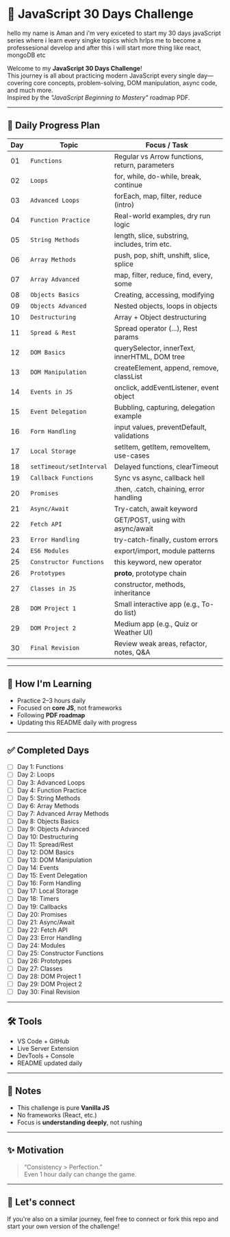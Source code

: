 # 🚀 JavaScript 30 Days Challenge

hello my name is Aman and i'm very exiceted to start my 30 days javaScript series where i learn every singke topics which hrlps me to become a professesional develop and after this i will start more thing like react, mongoDB etc

Welcome to my **JavaScript 30 Days Challenge**!  
This journey is all about practicing modern JavaScript every single day—covering core concepts, problem-solving, DOM manipulation, async code, and much more.  
Inspired by the *"JavaScript Beginning to Mastery"* roadmap PDF.

---

## 📅 Daily Progress Plan

| Day | Topic | Focus / Task |
|-----|-------|--------------|
| 01  | `Functions` | Regular vs Arrow functions, return, parameters |
| 02  | `Loops` | for, while, do-while, break, continue |
| 03  | `Advanced Loops` | forEach, map, filter, reduce (intro) |
| 04  | `Function Practice` | Real-world examples, dry run logic |
| 05  | `String Methods` | length, slice, substring, includes, trim etc. |
| 06  | `Array Methods` | push, pop, shift, unshift, slice, splice |
| 07  | `Array Advanced` | map, filter, reduce, find, every, some |
| 08  | `Objects Basics` | Creating, accessing, modifying |
| 09  | `Objects Advanced` | Nested objects, loops in objects |
| 10  | `Destructuring` | Array + Object destructuring |
| 11  | `Spread & Rest` | Spread operator (...), Rest params |
| 12  | `DOM Basics` | querySelector, innerText, innerHTML, DOM tree |
| 13  | `DOM Manipulation` | createElement, append, remove, classList |
| 14  | `Events in JS` | onclick, addEventListener, event object |
| 15  | `Event Delegation` | Bubbling, capturing, delegation example |
| 16  | `Form Handling` | input values, preventDefault, validations |
| 17  | `Local Storage` | setItem, getItem, removeItem, use-cases |
| 18  | `setTimeout/setInterval` | Delayed functions, clearTimeout |
| 19  | `Callback Functions` | Sync vs async, callback hell |
| 20  | `Promises` | .then, .catch, chaining, error handling |
| 21  | `Async/Await` | Try-catch, await keyword |
| 22  | `Fetch API` | GET/POST, using with async/await |
| 23  | `Error Handling` | try-catch-finally, custom errors |
| 24  | `ES6 Modules` | export/import, module patterns |
| 25  | `Constructor Functions` | this keyword, new operator |
| 26  | `Prototypes` | __proto__, prototype chain |
| 27  | `Classes in JS` | constructor, methods, inheritance |
| 28  | `DOM Project 1` | Small interactive app (e.g., To-do list) |
| 29  | `DOM Project 2` | Medium app (e.g., Quiz or Weather UI) |
| 30  | `Final Revision` | Review weak areas, refactor, notes, Q&A |

---

## 🧠 How I'm Learning

- Practice 2–3 hours daily
- Focused on **core JS**, not frameworks
- Following **PDF roadmap**
- Updating this README daily with progress

---

## ✅ Completed Days

- [ ] Day 1: Functions
- [ ] Day 2: Loops
- [ ] Day 3: Advanced Loops
- [ ] Day 4: Function Practice
- [ ] Day 5: String Methods
- [ ] Day 6: Array Methods
- [ ] Day 7: Advanced Array Methods
- [ ] Day 8: Objects Basics
- [ ] Day 9: Objects Advanced
- [ ] Day 10: Destructuring
- [ ] Day 11: Spread/Rest
- [ ] Day 12: DOM Basics
- [ ] Day 13: DOM Manipulation
- [ ] Day 14: Events
- [ ] Day 15: Event Delegation
- [ ] Day 16: Form Handling
- [ ] Day 17: Local Storage
- [ ] Day 18: Timers
- [ ] Day 19: Callbacks
- [ ] Day 20: Promises
- [ ] Day 21: Async/Await
- [ ] Day 22: Fetch API
- [ ] Day 23: Error Handling
- [ ] Day 24: Modules
- [ ] Day 25: Constructor Functions
- [ ] Day 26: Prototypes
- [ ] Day 27: Classes
- [ ] Day 28: DOM Project 1
- [ ] Day 29: DOM Project 2
- [ ] Day 30: Final Revision

---

## 🛠 Tools

- VS Code + GitHub
- Live Server Extension
- DevTools + Console
- README updated daily

---

## 📌 Notes

- This challenge is pure **Vanilla JS**
- No frameworks (React, etc.)
- Focus is **understanding deeply**, not rushing

---

## ✨ Motivation

> “Consistency > Perfection.”  
> Even 1 hour daily can change the game.

---

## 📍 Let's connect

If you're also on a similar journey, feel free to connect or fork this repo and start your own version of the challenge!

